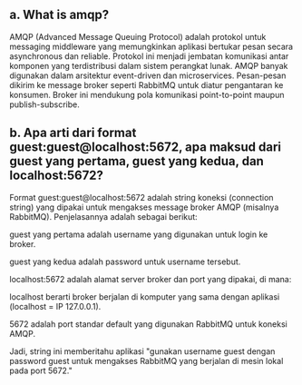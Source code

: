 ## a. What is amqp?

AMQP (Advanced Message Queuing Protocol) adalah protokol untuk messaging middleware yang memungkinkan aplikasi bertukar pesan secara asynchronous dan reliable. Protokol ini menjadi jembatan komunikasi antar komponen yang terdistribusi dalam sistem perangkat lunak. AMQP banyak digunakan dalam arsitektur event-driven dan microservices. Pesan-pesan dikirim ke message broker seperti RabbitMQ untuk diatur pengantaran ke konsumen. Broker ini mendukung pola komunikasi point-to-point maupun publish-subscribe.

## b. Apa arti dari format guest:guest@localhost:5672, apa maksud dari guest yang pertama, guest yang kedua, dan localhost:5672?

Format guest:guest@localhost:5672 adalah string koneksi (connection string) yang dipakai untuk mengakses message broker AMQP (misalnya RabbitMQ). Penjelasannya adalah sebagai berikut:

guest yang pertama adalah username yang digunakan untuk login ke broker.

guest yang kedua adalah password untuk username tersebut.

localhost:5672 adalah alamat server broker dan port yang dipakai, di mana:

localhost berarti broker berjalan di komputer yang sama dengan aplikasi (localhost = IP 127.0.0.1).

5672 adalah port standar default yang digunakan RabbitMQ untuk koneksi AMQP.

Jadi, string ini memberitahu aplikasi "gunakan username guest dengan password guest untuk mengakses RabbitMQ yang berjalan di mesin lokal pada port 5672."